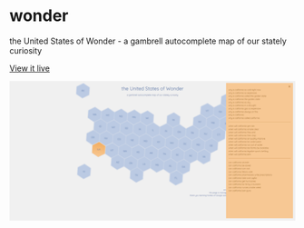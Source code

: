 # wonder
the United States of Wonder - a gambrell autocomplete map of our stately curiosity

[View it live](https://vannizhang.github.io/wonder/)

![App](screenshot.png)